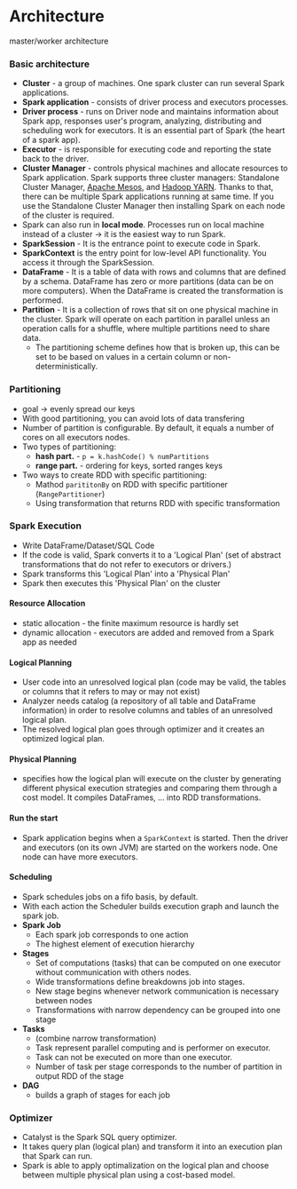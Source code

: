 Architecture
=============
master/worker architecture

### Basic architecture
* **Cluster** - a group of machines. One spark cluster can run several Spark applications.
* **Spark application** - consists of driver process and executors processes.
* **Driver process** - runs on Driver node and maintains information about Spark app, responses user's program, analyzing, distributing and scheduling work for executors. It is an essential part of Spark (the heart of a spark app).
* **Executor** - is responsible for executing code and reporting the state back to the driver.
* **Cluster Manager** - controls physical machines and allocate resources to Spark application. Spark supports three cluster managers: Standalone Cluster Manager, [Apache Mesos](https://mesos.apache.org/), and [Hadoop YARN](https://hadoop.apache.org/docs/current/hadoop-yarn/hadoop-yarn-site/YARN.html). Thanks to that, there can be multiple Spark applications running at same time. If you use the Standalone Cluster Manager then installing Spark on each node of the cluster is required.
* Spark can also run in **local mode**. Processes run on local machine instead of a cluster -> it is the easiest way to run Spark.
* **SparkSession** - It is the entrance point to execute code in Spark.
* **SparkContext** is the entry point for low-level API functionality. You access it through the SparkSession.
* **DataFrame** - It is a table of data with rows and columns that are defined by a schema. DataFrame has zero or more partitions (data can be on more computers). When the DataFrame is created the transformation is performed.
* **Partition** - It is a collection of rows that sit on one physical machine in the cluster. Spark will operate on each partition in parallel unless an operation calls for a shuffle, where multiple partitions need to share data.
  * The partitioning scheme defines how that is broken up, this can be set to be based on values in a certain column or non-deterministically.


### Partitioning
- goal ->  evenly spread our keys
- With good partitioning, you can avoid lots of data transfering
- Number of partition is configurable. By default, it equals a number of cores on all executors nodes.
- Two types of partitioning:
  - **hash part.** - `p = k.hashCode() % numPartitions`
  - **range part.** - ordering for keys, sorted ranges keys
- Two ways to create RDD with specific partitioning:
  - Mathod `parititonBy` on RDD with specific partitioner (`RangePartitioner`)
  - Using transformation that returns RDD with specific transformation


### Spark Execution
- Write DataFrame/Dataset/SQL Code
- If the code is valid, Spark converts it to a 'Logical Plan' (set of abstract transformations that do not refer to executors or drivers.)
- Spark transforms this 'Logical Plan' into a 'Physical Plan'
- Spark then executes this 'Physical Plan' on the cluster

#### Resource Allocation
- static allocation - the finite maximum resource is hardly set
- dynamic allocation - executors are added and removed from a Spark app as needed

#### Logical Planning
- User code into an unresolved logical plan (code may be valid, the tables or columns that it refers to may or may not exist)
- Analyzer needs catalog (a repository of all table and DataFrame information) in order to resolve columns and tables of an unresolved logical plan.
- The resolved logical plan goes through optimizer and it creates an optimized logical plan.

#### Physical Planning
- specifies how the logical plan will execute on the cluster by generating different physical execution strategies and comparing them through a cost model. It compiles DataFrames, ... into RDD transformations.

#### Run the start
- Spark application begins when a `SparkContext` is started. Then the driver and executors (on its own JVM) are started on the workers node. One node can have more executors.

#### Scheduling
- Spark schedules jobs on a fifo basis, by default.
- With each action the Scheduler builds execution graph and launch the spark job.
- **Spark Job**
  - Each spark job corresponds to one action
  - The highest element of execution hierarchy
- **Stages**
  - Set of computations (tasks) that can be computed on one executor without communication with others nodes.
  - Wide transformations define breakdowns job into stages.
  - New stage begins whenever network communication is necessary between nodes
  - Transformations with narrow dependency can be grouped into one stage
- **Tasks**
  - (combine narrow transformation)
  - Task represent parallel computing and is performer on executor.
  - Task can not be executed on more than one executor.
  - Number of task per stage corresponds to the number of partition in output RDD of the stage
- **DAG**
  - builds a graph of stages for each job
  
### Optimizer
  - Catalyst is the Spark SQL query optimizer.
  - It takes query plan (logical plan) and transform it into an execution plan that Spark can run.
  - Spark is able to apply optimalization on the logical plan and choose between multiple physical plan using a cost-based model.
